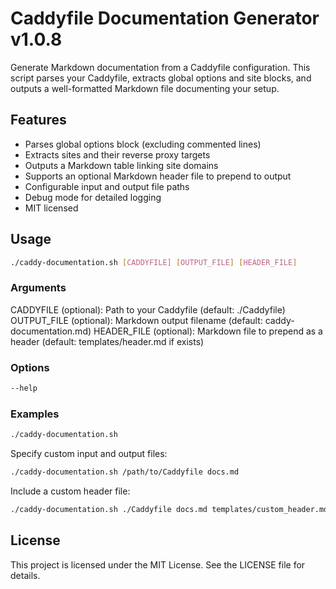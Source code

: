 # Caddyfile Documentation Generator v1.0.8

Generate Markdown documentation from a Caddyfile configuration. This script parses your Caddyfile, extracts global options and site blocks, and outputs a well-formatted Markdown file documenting your setup.

## Features

- Parses global options block (excluding commented lines)
- Extracts sites and their reverse proxy targets
- Outputs a Markdown table linking site domains
- Supports an optional Markdown header file to prepend to output
- Configurable input and output file paths
- Debug mode for detailed logging
- MIT licensed

## Usage

```bash
./caddy-documentation.sh [CADDYFILE] [OUTPUT_FILE] [HEADER_FILE]
```

### Arguments

CADDYFILE (optional): Path to your Caddyfile (default: ./Caddyfile)
OUTPUT_FILE (optional): Markdown output filename (default: caddy-documentation.md)
HEADER_FILE (optional): Markdown file to prepend as a header (default: templates/header.md if exists)


### Options

```bash
--help
```

### Examples

```bash
./caddy-documentation.sh
```

Specify custom input and output files:

```bash
./caddy-documentation.sh /path/to/Caddyfile docs.md
```

Include a custom header file:

```bash
./caddy-documentation.sh ./Caddyfile docs.md templates/custom_header.md
```

## License

This project is licensed under the MIT License. See the LICENSE file for details.